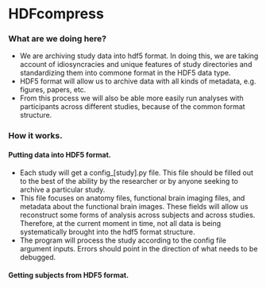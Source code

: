 # HDFcompress

### What are we doing here?
- We are archiving study data into hdf5 format. In doing this, we are taking account of idiosyncracies and unique features of study directories and standardizing them into commone format in the HDF5 data type.
- HDF5 format will allow us to archive data with all kinds of metadata, e.g. figures, papers, etc.
- From this process we will also be able more easily run analyses with participants across different studies, because of the common format structure.

### How it works.

#### Putting data into HDF5 format.
- Each study will get a config_[study].py file. This file should be filled out to the best of the ability by the researcher or by anyone seeking to archive a particular study.
- This file focuses on anatomy files, functional brain imaging files, and metadata about the functional brain images. These fields will allow us reconstruct some forms of analysis across subjects and across studies. Therefore, at the current moment in time, not all data is being systematically brought into the hdf5 format structure.
- The program will process the study according to the config file argument inputs. Errors should point in the direction of what needs to be debugged. 

#### Getting subjects from HDF5 format.
